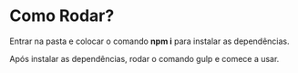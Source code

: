 # Como Rodar?

Entrar na pasta e colocar o comando **npm i** para instalar as dependências.

Após instalar as dependências, rodar o comando gulp e comece a usar.
